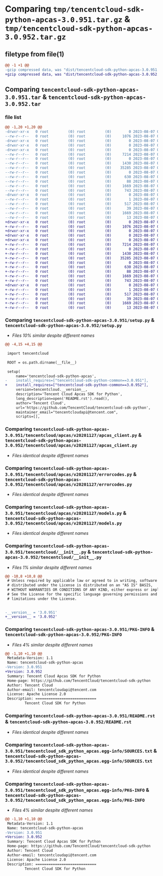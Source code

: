 # Comparing `tmp/tencentcloud-sdk-python-apcas-3.0.951.tar.gz` & `tmp/tencentcloud-sdk-python-apcas-3.0.952.tar.gz`

## filetype from file(1)

```diff
@@ -1 +1 @@
-gzip compressed data, was "dist/tencentcloud-sdk-python-apcas-3.0.951.tar", last modified: Mon Aug  7 00:18:36 2023, max compression
+gzip compressed data, was "dist/tencentcloud-sdk-python-apcas-3.0.952.tar", last modified: Mon Aug  7 08:45:22 2023, max compression
```

## Comparing `tencentcloud-sdk-python-apcas-3.0.951.tar` & `tencentcloud-sdk-python-apcas-3.0.952.tar`

### file list

```diff
@@ -1,20 +1,20 @@
-drwxr-xr-x   0 root         (0) root         (0)        0 2023-08-07 00:18:36.000000 tencentcloud-sdk-python-apcas-3.0.951/
--rw-r--r--   0 root         (0) root         (0)     1076 2023-08-07 00:18:36.000000 tencentcloud-sdk-python-apcas-3.0.951/setup.py
-drwxr-xr-x   0 root         (0) root         (0)        0 2023-08-07 00:18:36.000000 tencentcloud-sdk-python-apcas-3.0.951/tencentcloud/
-drwxr-xr-x   0 root         (0) root         (0)        0 2023-08-07 00:18:36.000000 tencentcloud-sdk-python-apcas-3.0.951/tencentcloud/apcas/
-drwxr-xr-x   0 root         (0) root         (0)        0 2023-08-07 00:18:36.000000 tencentcloud-sdk-python-apcas-3.0.951/tencentcloud/apcas/v20201127/
--rw-r--r--   0 root         (0) root         (0)     7214 2023-08-07 00:18:36.000000 tencentcloud-sdk-python-apcas-3.0.951/tencentcloud/apcas/v20201127/apcas_client.py
--rw-r--r--   0 root         (0) root         (0)        0 2023-08-07 00:18:36.000000 tencentcloud-sdk-python-apcas-3.0.951/tencentcloud/apcas/v20201127/__init__.py
--rw-r--r--   0 root         (0) root         (0)     1430 2023-08-07 00:18:36.000000 tencentcloud-sdk-python-apcas-3.0.951/tencentcloud/apcas/v20201127/errorcodes.py
--rw-r--r--   0 root         (0) root         (0)    35285 2023-08-07 00:18:36.000000 tencentcloud-sdk-python-apcas-3.0.951/tencentcloud/apcas/v20201127/models.py
--rw-r--r--   0 root         (0) root         (0)        0 2023-08-07 00:18:36.000000 tencentcloud-sdk-python-apcas-3.0.951/tencentcloud/apcas/__init__.py
--rw-r--r--   0 root         (0) root         (0)      630 2023-08-07 00:18:36.000000 tencentcloud-sdk-python-apcas-3.0.951/tencentcloud/__init__.py
--rw-r--r--   0 root         (0) root         (0)       88 2023-08-07 00:18:36.000000 tencentcloud-sdk-python-apcas-3.0.951/setup.cfg
--rw-r--r--   0 root         (0) root         (0)     1669 2023-08-07 00:18:36.000000 tencentcloud-sdk-python-apcas-3.0.951/PKG-INFO
--rw-r--r--   0 root         (0) root         (0)      743 2023-08-07 00:18:36.000000 tencentcloud-sdk-python-apcas-3.0.951/README.rst
-drwxr-xr-x   0 root         (0) root         (0)        0 2023-08-07 00:18:36.000000 tencentcloud-sdk-python-apcas-3.0.951/tencentcloud_sdk_python_apcas.egg-info/
--rw-r--r--   0 root         (0) root         (0)        1 2023-08-07 00:18:36.000000 tencentcloud-sdk-python-apcas-3.0.951/tencentcloud_sdk_python_apcas.egg-info/dependency_links.txt
--rw-r--r--   0 root         (0) root         (0)      517 2023-08-07 00:18:36.000000 tencentcloud-sdk-python-apcas-3.0.951/tencentcloud_sdk_python_apcas.egg-info/SOURCES.txt
--rw-r--r--   0 root         (0) root         (0)       39 2023-08-07 00:18:36.000000 tencentcloud-sdk-python-apcas-3.0.951/tencentcloud_sdk_python_apcas.egg-info/requires.txt
--rw-r--r--   0 root         (0) root         (0)     1669 2023-08-07 00:18:36.000000 tencentcloud-sdk-python-apcas-3.0.951/tencentcloud_sdk_python_apcas.egg-info/PKG-INFO
--rw-r--r--   0 root         (0) root         (0)       13 2023-08-07 00:18:36.000000 tencentcloud-sdk-python-apcas-3.0.951/tencentcloud_sdk_python_apcas.egg-info/top_level.txt
+drwxr-xr-x   0 root         (0) root         (0)        0 2023-08-07 08:45:22.000000 tencentcloud-sdk-python-apcas-3.0.952/
+-rw-r--r--   0 root         (0) root         (0)     1076 2023-08-07 08:45:20.000000 tencentcloud-sdk-python-apcas-3.0.952/setup.py
+drwxr-xr-x   0 root         (0) root         (0)        0 2023-08-07 08:45:22.000000 tencentcloud-sdk-python-apcas-3.0.952/tencentcloud/
+drwxr-xr-x   0 root         (0) root         (0)        0 2023-08-07 08:45:22.000000 tencentcloud-sdk-python-apcas-3.0.952/tencentcloud/apcas/
+drwxr-xr-x   0 root         (0) root         (0)        0 2023-08-07 08:45:22.000000 tencentcloud-sdk-python-apcas-3.0.952/tencentcloud/apcas/v20201127/
+-rw-r--r--   0 root         (0) root         (0)     7214 2023-08-07 08:45:20.000000 tencentcloud-sdk-python-apcas-3.0.952/tencentcloud/apcas/v20201127/apcas_client.py
+-rw-r--r--   0 root         (0) root         (0)        0 2023-08-07 08:45:20.000000 tencentcloud-sdk-python-apcas-3.0.952/tencentcloud/apcas/v20201127/__init__.py
+-rw-r--r--   0 root         (0) root         (0)     1430 2023-08-07 08:45:20.000000 tencentcloud-sdk-python-apcas-3.0.952/tencentcloud/apcas/v20201127/errorcodes.py
+-rw-r--r--   0 root         (0) root         (0)    35285 2023-08-07 08:45:20.000000 tencentcloud-sdk-python-apcas-3.0.952/tencentcloud/apcas/v20201127/models.py
+-rw-r--r--   0 root         (0) root         (0)        0 2023-08-07 08:45:20.000000 tencentcloud-sdk-python-apcas-3.0.952/tencentcloud/apcas/__init__.py
+-rw-r--r--   0 root         (0) root         (0)      630 2023-08-07 08:45:20.000000 tencentcloud-sdk-python-apcas-3.0.952/tencentcloud/__init__.py
+-rw-r--r--   0 root         (0) root         (0)       88 2023-08-07 08:45:22.000000 tencentcloud-sdk-python-apcas-3.0.952/setup.cfg
+-rw-r--r--   0 root         (0) root         (0)     1669 2023-08-07 08:45:22.000000 tencentcloud-sdk-python-apcas-3.0.952/PKG-INFO
+-rw-r--r--   0 root         (0) root         (0)      743 2023-08-07 08:45:20.000000 tencentcloud-sdk-python-apcas-3.0.952/README.rst
+drwxr-xr-x   0 root         (0) root         (0)        0 2023-08-07 08:45:22.000000 tencentcloud-sdk-python-apcas-3.0.952/tencentcloud_sdk_python_apcas.egg-info/
+-rw-r--r--   0 root         (0) root         (0)        1 2023-08-07 08:45:22.000000 tencentcloud-sdk-python-apcas-3.0.952/tencentcloud_sdk_python_apcas.egg-info/dependency_links.txt
+-rw-r--r--   0 root         (0) root         (0)      517 2023-08-07 08:45:22.000000 tencentcloud-sdk-python-apcas-3.0.952/tencentcloud_sdk_python_apcas.egg-info/SOURCES.txt
+-rw-r--r--   0 root         (0) root         (0)       39 2023-08-07 08:45:22.000000 tencentcloud-sdk-python-apcas-3.0.952/tencentcloud_sdk_python_apcas.egg-info/requires.txt
+-rw-r--r--   0 root         (0) root         (0)     1669 2023-08-07 08:45:22.000000 tencentcloud-sdk-python-apcas-3.0.952/tencentcloud_sdk_python_apcas.egg-info/PKG-INFO
+-rw-r--r--   0 root         (0) root         (0)       13 2023-08-07 08:45:22.000000 tencentcloud-sdk-python-apcas-3.0.952/tencentcloud_sdk_python_apcas.egg-info/top_level.txt
```

### Comparing `tencentcloud-sdk-python-apcas-3.0.951/setup.py` & `tencentcloud-sdk-python-apcas-3.0.952/setup.py`

 * *Files 10% similar despite different names*

```diff
@@ -4,15 +4,15 @@
 
 import tencentcloud
 
 ROOT = os.path.dirname(__file__)
 
 setup(
     name='tencentcloud-sdk-python-apcas',
-    install_requires=["tencentcloud-sdk-python-common==3.0.951"],
+    install_requires=["tencentcloud-sdk-python-common==3.0.952"],
     version=tencentcloud.__version__,
     description='Tencent Cloud Apcas SDK for Python',
     long_description=open('README.rst').read(),
     author='Tencent Cloud',
     url='https://github.com/TencentCloud/tencentcloud-sdk-python',
     maintainer_email="tencentcloudapi@tencent.com",
     scripts=[],
```

### Comparing `tencentcloud-sdk-python-apcas-3.0.951/tencentcloud/apcas/v20201127/apcas_client.py` & `tencentcloud-sdk-python-apcas-3.0.952/tencentcloud/apcas/v20201127/apcas_client.py`

 * *Files identical despite different names*

### Comparing `tencentcloud-sdk-python-apcas-3.0.951/tencentcloud/apcas/v20201127/errorcodes.py` & `tencentcloud-sdk-python-apcas-3.0.952/tencentcloud/apcas/v20201127/errorcodes.py`

 * *Files identical despite different names*

### Comparing `tencentcloud-sdk-python-apcas-3.0.951/tencentcloud/apcas/v20201127/models.py` & `tencentcloud-sdk-python-apcas-3.0.952/tencentcloud/apcas/v20201127/models.py`

 * *Files identical despite different names*

### Comparing `tencentcloud-sdk-python-apcas-3.0.951/tencentcloud/__init__.py` & `tencentcloud-sdk-python-apcas-3.0.952/tencentcloud/__init__.py`

 * *Files 1% similar despite different names*

```diff
@@ -10,8 +10,8 @@
 # Unless required by applicable law or agreed to in writing, software
 # distributed under the License is distributed on an "AS IS" BASIS,
 # WITHOUT WARRANTIES OR CONDITIONS OF ANY KIND, either express or implied.
 # See the License for the specific language governing permissions and
 # limitations under the License.
 
 
-__version__ = '3.0.951'
+__version__ = '3.0.952'
```

### Comparing `tencentcloud-sdk-python-apcas-3.0.951/PKG-INFO` & `tencentcloud-sdk-python-apcas-3.0.952/PKG-INFO`

 * *Files 4% similar despite different names*

```diff
@@ -1,10 +1,10 @@
 Metadata-Version: 1.1
 Name: tencentcloud-sdk-python-apcas
-Version: 3.0.951
+Version: 3.0.952
 Summary: Tencent Cloud Apcas SDK for Python
 Home-page: https://github.com/TencentCloud/tencentcloud-sdk-python
 Author: Tencent Cloud
 Author-email: tencentcloudapi@tencent.com
 License: Apache License 2.0
 Description: ============================
         Tencent Cloud SDK for Python
```

### Comparing `tencentcloud-sdk-python-apcas-3.0.951/README.rst` & `tencentcloud-sdk-python-apcas-3.0.952/README.rst`

 * *Files identical despite different names*

### Comparing `tencentcloud-sdk-python-apcas-3.0.951/tencentcloud_sdk_python_apcas.egg-info/SOURCES.txt` & `tencentcloud-sdk-python-apcas-3.0.952/tencentcloud_sdk_python_apcas.egg-info/SOURCES.txt`

 * *Files identical despite different names*

### Comparing `tencentcloud-sdk-python-apcas-3.0.951/tencentcloud_sdk_python_apcas.egg-info/PKG-INFO` & `tencentcloud-sdk-python-apcas-3.0.952/tencentcloud_sdk_python_apcas.egg-info/PKG-INFO`

 * *Files 4% similar despite different names*

```diff
@@ -1,10 +1,10 @@
 Metadata-Version: 1.1
 Name: tencentcloud-sdk-python-apcas
-Version: 3.0.951
+Version: 3.0.952
 Summary: Tencent Cloud Apcas SDK for Python
 Home-page: https://github.com/TencentCloud/tencentcloud-sdk-python
 Author: Tencent Cloud
 Author-email: tencentcloudapi@tencent.com
 License: Apache License 2.0
 Description: ============================
         Tencent Cloud SDK for Python
```

